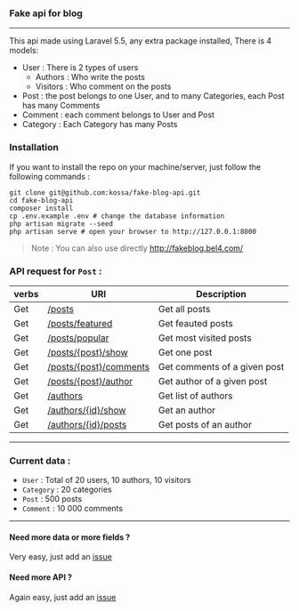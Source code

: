 ### Fake api for blog


----------


This api made using Laravel 5.5, any extra package installed, There is 4 models: 
 - User : There is 2 types of users
     - Authors : Who write the posts
     - Visitors : Who comment on the posts
 - Post : the post belongs to one User, and to many Categories, each Post has many Comments
 - Comment : each comment belongs to User and Post
 - Category : Each Category has many Posts

### Installation 
If you want to install the repo on your machine/server, just follow the following commands :
```
git clone git@github.com:kossa/fake-blog-api.git
cd fake-blog-api
composer install
cp .env.example .env # change the database information
php artisan migrate --seed
php artisan serve # open your browser to http://127.0.0.1:8000
```

> Note : You can also use directly http://fakeblog.bel4.com/

### API request for `Post` :
verbs | URI | Description
----- | --- | -----------
Get | [/posts](http://fakeblog.bel4.com/api/posts) | Get all posts
Get | [/posts/featured](http://fakeblog.bel4.com/api/posts/featured) | Get feauted posts
Get | [/posts/popular](http://fakeblog.bel4.com/api/posts/popular) | Get most visited posts
Get | [/posts/{post}/show](http://fakeblog.bel4.com/api/posts/1/show) | Get one post
Get | [/posts/{post}/comments](http://fakeblog.bel4.com/api/posts/1/comments) | Get comments of a given post
Get | [/posts/{post}/author](http://fakeblog.bel4.com/api/posts/1/author) | Get author of a given post
Get | [/authors](http://fakeblog.bel4.com/api/authors) | Get list of authors
Get | [/authors/{id}/show](http://fakeblog.bel4.com/api/authors/1/show) | Get an author 
Get | [/authors/{id}/posts](http://fakeblog.bel4.com/api/authors/1/posts) |  Get posts of an author

----------


### Current data : 
- `User` : Total of 20 users, 10 authors, 10 visitors
- `Category` : 20 categories
- `Post` : 500 posts
- `Comment` : 10 000 comments


----------


#### Need more data or more fields ?
Very easy, just add an [issue](https://github.com/kossa/fake-blog-api/issues) 

#### Need more API ?
Again easy, just add an [issue](https://github.com/kossa/fake-blog-api/issues) 
